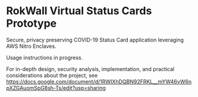 # RokWall Virtual Status Cards Prototype

Secure, privacy preserving COVID-19 Status Card application leveraging AWS Nitro Enclaves.

Usage instructions in progress.

For in-depth design, security analysis, implementation, and practical considerations about the project, see https://docs.google.com/document/d/1RWIXhDQBN92FRKL__mYW46vW6npXZGAuomSpG8sh-Ts/edit?usp=sharing